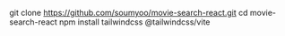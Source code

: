 git clone https://github.com/soumyoo/movie-search-react.git
cd movie-search-react
npm install tailwindcss @tailwindcss/vite
